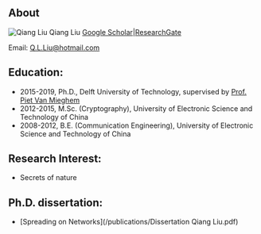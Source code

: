 ## About
![Qiang Liu](img/qiang.jpeg")
Qiang Liu
[Google Scholar](https://scholar.google.com/citations?user=qNGI9gEAAAAJ)|[ResearchGate](https://www.researchgate.net/profile/Qiang_Liu109)

Email: [Q.L.Liu@hotmail.com](malto:Q.L.Liu@hotmail.com)

## Education:
* 2015-2019, Ph.D., Delft University of Technology, supervised by [Prof. Piet Van Mieghem](https://www.nas.ewi.tudelft.nl/people/Piet/)
* 2012-2015, M.Sc. (Cryptography), University of Electronic Science and Technology of China
* 2008-2012, B.E. (Communication Engineering), University of Electronic Science and Technology of China

## Research Interest:
* Secrets of nature

## Ph.D. dissertation:
* [Spreading on Networks](/publications/Dissertation Qiang Liu.pdf)
